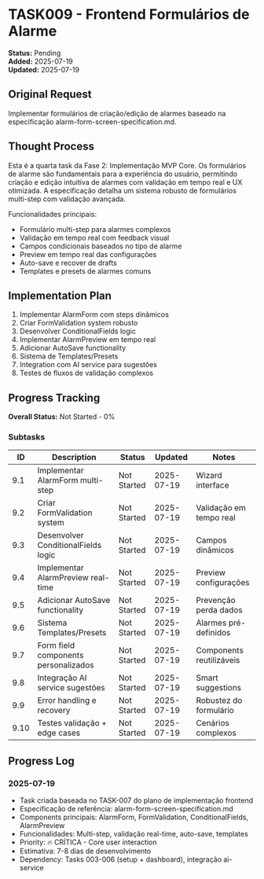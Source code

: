# TASK009 - Frontend Formulários de Alarme

**Status:** Pending  
**Added:** 2025-07-19  
**Updated:** 2025-07-19  

## Original Request
Implementar formulários de criação/edição de alarmes baseado na especificação alarm-form-screen-specification.md.

## Thought Process
Esta é a quarta task da Fase 2: Implementação MVP Core. Os formulários de alarme são fundamentais para a experiência do usuário, permitindo criação e edição intuitiva de alarmes com validação em tempo real e UX otimizada. A especificação detalha um sistema robusto de formulários multi-step com validação avançada.

Funcionalidades principais:
- Formulário multi-step para alarmes complexos
- Validação em tempo real com feedback visual
- Campos condicionais baseados no tipo de alarme
- Preview em tempo real das configurações
- Auto-save e recover de drafts
- Templates e presets de alarmes comuns

## Implementation Plan
1. Implementar AlarmForm com steps dinâmicos
2. Criar FormValidation system robusto
3. Desenvolver ConditionalFields logic
4. Implementar AlarmPreview em tempo real
5. Adicionar AutoSave functionality
6. Sistema de Templates/Presets
7. Integration com AI service para sugestões
8. Testes de fluxos de validação complexos

## Progress Tracking

**Overall Status:** Not Started - 0%

### Subtasks
| ID | Description | Status | Updated | Notes |
|----|-------------|--------|---------|-------|
| 9.1 | Implementar AlarmForm multi-step | Not Started | 2025-07-19 | Wizard interface |
| 9.2 | Criar FormValidation system | Not Started | 2025-07-19 | Validação em tempo real |
| 9.3 | Desenvolver ConditionalFields logic | Not Started | 2025-07-19 | Campos dinâmicos |
| 9.4 | Implementar AlarmPreview real-time | Not Started | 2025-07-19 | Preview configurações |
| 9.5 | Adicionar AutoSave functionality | Not Started | 2025-07-19 | Prevenção perda dados |
| 9.6 | Sistema Templates/Presets | Not Started | 2025-07-19 | Alarmes pré-definidos |
| 9.7 | Form field components personalizados | Not Started | 2025-07-19 | Components reutilizáveis |
| 9.8 | Integração AI service sugestões | Not Started | 2025-07-19 | Smart suggestions |
| 9.9 | Error handling e recovery | Not Started | 2025-07-19 | Robustez do formulário |
| 9.10 | Testes validação + edge cases | Not Started | 2025-07-19 | Cenários complexos |

## Progress Log

### 2025-07-19
- Task criada baseada no TASK-007 do plano de implementação frontend
- Especificação de referência: alarm-form-screen-specification.md
- Components principais: AlarmForm, FormValidation, ConditionalFields, AlarmPreview
- Funcionalidades: Multi-step, validação real-time, auto-save, templates
- Priority: 🔥 CRÍTICA - Core user interaction
- Estimativa: 7-8 dias de desenvolvimento  
- Dependency: Tasks 003-006 (setup + dashboard), integração ai-service
